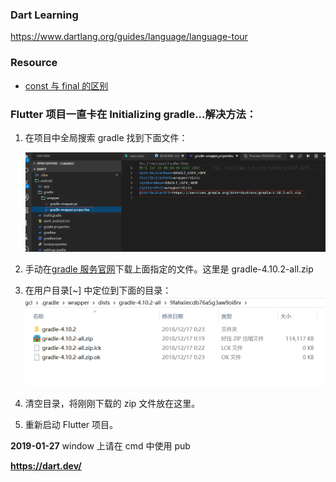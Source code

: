 ### Dart Learning

https://www.dartlang.org/guides/language/language-tour

### Resource

-   [const 与 final 的区别](http://han.guokai.blog.163.com/blog/static/136718271201321911119331/)

### Flutter 项目一直卡在 Initializing gradle...解决方法：

1. 在项目中全局搜索 gradle 找到下面文件：

    ![gradlew](./assets/gradlew.png)

2. 手动在[gradle 服务官网](http://services.gradle.org/distributions/)下载上面指定的文件。这里是 gradle-4.10.2-all.zip

3. 在用户目录[~] 中定位到下面的目录：
   ![gr](./assets/gr.png)

4. 清空目录，将刚刚下载的 zip 文件放在这里。

5. 重新启动 Flutter 项目。

**2019-01-27**
window 上请在 cmd 中使用 pub

**https://dart.dev/**
